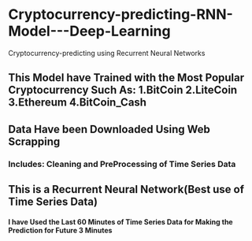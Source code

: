 # Cryptocurrency-predicting-RNN-Model---Deep-Learning
Cryptocurrency-predicting using Recurrent Neural Networks
## This Model have Trained with the Most Popular Cryptocurrency Such As: 1.BitCoin 2.LiteCoin 3.Ethereum 4.BitCoin_Cash
## Data Have been Downloaded Using Web Scrapping 
### Includes: Cleaning and PreProcessing of Time Series Data
## This is a Recurrent Neural Network(Best use of Time Series Data)
#### I have Used the Last 60 Minutes of Time Series Data for Making the Prediction for Future 3 Minutes


